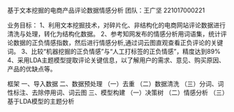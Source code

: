 基于文本挖掘的电商产品评论数据情感分析
团队：王广坚 221017000221

业务目标：
    1、利用文本挖掘技术，对碎片化、非结构化的电商网站评论数据进行清洗与处理，转化为结构化数据。
    2、参考知网发布的情感分析用词语集，统计评论数据的正负情感指数，然后进行情感分析,通过词云图直观查看正负评论的关键词。
    3、比较“机器挖掘的正负情感”与“人工打标签的正负情感”，精度达到89%
    4、采用LDA主题模型提取评论关键信息，以了解用户的需求、意见、购买原因、产品的优缺点等。

框架
    一、导入数据
    二、数据预处理
      （一）去重
      （二）数据清洗
      （三）分词、词性标注、去除停用词、词云图
    三、模型构建
      （一）决策树
      （二）情感分析
      （三）基于LDA模型的主题分析
